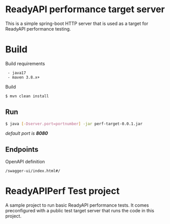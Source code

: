 # ReadyAPI performance target server

This is a simple spring-boot HTTP server that is used as a target for ReadyAPI performance testing.


# Build
Build requirements

```
 - java17  
 - maven 3.8.x+
```

Build

```sh
$ mvn clean install
```


## Run
```sh
$ java [-Dserver.port=portnumber] -jar perf-target-0.0.1.jar
```

*default port is **8080***

##  Endpoints
OpenAPI definition
 ```
 /swagger-ui/index.html#/
 ```

# ReadyAPIPerf Test project

A sample project to run basic ReadyAPI performance tests. It comes preconfigured with a public test target server that runs the code in this project.
